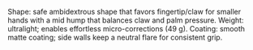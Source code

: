 Shape: safe ambidextrous shape that favors fingertip/claw for smaller hands with a mid hump that balances claw and palm pressure.
Weight: ultralight; enables effortless micro-corrections (49 g).
Coating: smooth matte coating; side walls keep a neutral flare for consistent grip.
